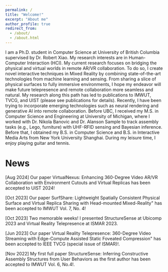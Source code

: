 ```yaml
---
permalink: /
title: "Welcome!"
excerpt: "About me"
author_profile: true
redirect_from: 
  - /about/
  - /about.html
---
```


I am a Ph.D. student in Computer Science at <a href="https://www.ubc.ca/" style="text-decoration:none" target="_blank">University of British Columbia</a> supervised by Dr. <a href="https://www.robertxiao.ca/" style="text-decoration:none" target="_blank">Robert Xiao</a>. My research interests are in Human-Computer Interaction (HCI). My current research focuses on bridging the physical and virtual worlds in remote AR/VR collaboration. To do so, I create novel interactive techniques in Mixed Reality by combining state-of-the-art technologies from machine learning and sensing. From sharing a slice of physical surfaces to fully immersive environments, I hope my endeavor will make future telepresence and remote collaboration more seamless and natural. My research along this path has led to publications to IMWUT, TVCG, and UIST (please see <a href="/publications" style="text-decoration:none">publications</a> for details). Recently, I have been trying to incorporate emerging technologies such as neural rendering and generative AI into remote collaboration. Before UBC, I received my M.S. in Computer Science and Engineering at <a href="https://umich.edu/" style="text-decoration:none" target="_blank">University of Michigan</a>, where I worked with Dr. <a href="http://www.nikolabanovic.net/" style="text-decoration:none" target="_blank">Nikola Banovic</a> and Dr. <a href="https://www.alansonsample.com/" style="text-decoration:none" target="_blank">Alanson Sample</a> to track assembly tasks (e.g., Lego, furniture) with UHF-RFID sensing and Bayesian inference. Before that, I obtained my B.S. in Computer Science and B.S. in Interactive Media Arts from <a href="https://shanghai.nyu.edu/" style="text-decoration:none" target="_blank">New York University Shanghai</a>. During my leisure time, I enjoy playing guitar and tennis.

# News
[Aug 2024] Our paper <a href="/publications/virtual-nexus" style="text-decoration:none">VirtualNexus: Enhancing 360-Degree Video AR/VR Collaboration with Environment Cutouts and Virtual Replicas</a> has been accepted to <a href="https://uist.acm.org/2024/" style="text-decoration:none" target="_blank">UIST 2024</a>!

[Oct 2023] Our paper <a href="/publications/surf-share" style="text-decoration:none">SurfShare: Lightweight Spatially Consistent Physical Surface and Virtual Replica Sharing with Head-mounted Mixed-Reality"</a> has been accepted to <a href="https://dl.acm.org/journal/imwut" style="text-decoration:none" target="_blank">IMWUT</a> Vol. 7, No. 4!

[Oct 2023] Two memorable weeks! I presented <a href="/publications/structuresense" style="text-decoration:none">StructureSense</a> at Ubicomp 2023 and <a href="/publications/vr-telepresence" style="text-decoration:none">Virtual Reality Telepresence</a> at ISMAR 2023.

[Jun 2023] Our paper <a href="/publications/vr-telepresence" style="text-decoration:none">Virtual Reality Telepresence: 360-Degree Video Streaming with Edge-Compute Assisted Static Foveated Compression"</a> has been accepted to <a href="https://ieeexplore.ieee.org/xpl/RecentIssue.jsp?punumber=2945" style="text-decoration:none" target="_blank">IEEE TVCG</a> (special issue of ISMAR)!.

[Nov 2022] My first full paper <a href="/publications/structuresense" style="text-decoration:none">StructureSense: Inferring Constructive Assembly Structures from User Behaviors</a> as the first author has been accepted to <a href="https://dl.acm.org/journal/imwut" style="text-decoration:none" target="_blank">IMWUT</a> Vol. 6, No.4!.